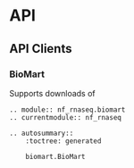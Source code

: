 # API

## API Clients

### BioMart

Supports downloads of

```{eval-rst}
.. module:: nf_rnaseq.biomart
.. currentmodule:: nf_rnaseq

.. autosummary::
    :toctree: generated

    biomart.BioMart
```
